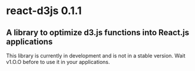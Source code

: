 # react-d3js 0.1.1

## A library to optimize d3.js functions into React.js applications

This library is currently in development and is not in a stable version.
Wait v1.O.O before to use it in your applications.

